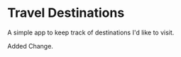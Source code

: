 # Travel Destinations

A simple app to keep track of destinations I'd like to visit.

Added Change.
